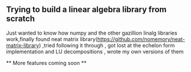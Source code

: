 ## Trying to build a linear algebra library from scratch ##

Just wanted to know how numpy and the other gazillion linalg libraries work,finally found neat matrix library(https://github.com/nomemory/neat-matrix-library) ,tried following it through , got lost at the echelon form implementation and LU decompositions , wrote my own versions of them 

** More features coming soon **
